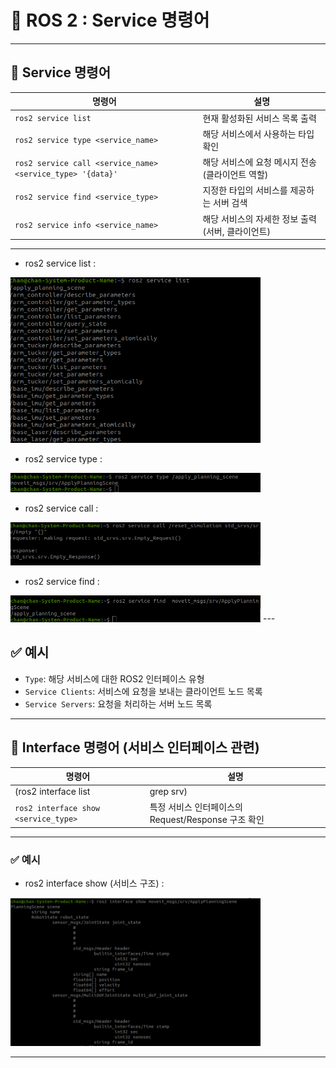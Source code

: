 
# 🧮 ROS 2 : Service 명령어

---

## 📡 Service 명령어

| 명령어 | 설명 |
|--------|------|
| `ros2 service list` | 현재 활성화된 서비스 목록 출력 |
| `ros2 service type <service_name>` | 해당 서비스에서 사용하는 타입 확인 |
| `ros2 service call <service_name> <service_type> '{data}'` | 해당 서비스에 요청 메시지 전송 (클라이언트 역할) |
| `ros2 service find <service_type>` | 지정한 타입의 서비스를 제공하는 서버 검색 |
| `ros2 service info <service_name>` | 해당 서비스의 자세한 정보 출력 (서버, 클라이언트) |

---

- ros2 service list :

<img src="service list.png" alt="service list" width="400"/>

- ros2 service type :

<img src="service type.png" alt="service type" width="400"/>

- ros2 service call :

<img src="service call.png" alt="service call" width="400"/>

- ros2 service find :

<img src="service find.png" alt="service find" width="400"/>
---

## ✅ 예시

- `Type`: 해당 서비스에 대한 ROS2 인터페이스 유형
- `Service Clients`: 서비스에 요청을 보내는 클라이언트 노드 목록
- `Service Servers`: 요청을 처리하는 서버 노드 목록

---

## 🧩 Interface 명령어 (서비스 인터페이스 관련)

| 명령어 | 설명 |
|--------|------|
| (ros2 interface list | grep srv)| 사용 가능한 모든 서비스 인터페이스 타입 출력 |
| `ros2 interface show <service_type>` | 특정 서비스 인터페이스의 Request/Response 구조 확인 |

---

### ✅ 예시

- ros2 interface show (서비스 구조) :

<img src="service show.png" alt="service show" width="400"/>

---
